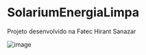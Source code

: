 # SolariumEnergiaLimpa
Projeto desenvolvido na Fatec Hirant Sanazar 

![image](https://user-images.githubusercontent.com/60987870/121980337-22d7f700-cd62-11eb-8fb2-692547945173.png)

